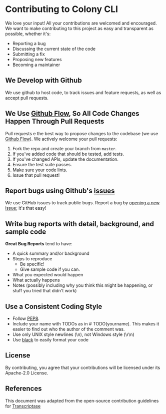 # Contributing to Colony CLI
We love your input! All your contributions are welcomed and encouraged. We want to make contributing to this project as easy and transparent as possible, whether it's:

- Reporting a bug
- Discussing the current state of the code
- Submitting a fix
- Proposing new features
- Becoming a maintainer

## We Develop with Github
We use github to host code, to track issues and feature requests, as well as accept pull requests.

## We Use [Github Flow](https://guides.github.com/introduction/flow/index.html), So All Code Changes Happen Through Pull Requests
Pull requests e the best way to propose changes to the codebase (we use [Github Flow](https://guides.github.com/introduction/flow/index.html)). We actively welcome your pull requests:

1. Fork the repo and create your branch from `master`.
2. If you've added code that should be tested, add tests.
3. If you've changed APIs, update the documentation.
4. Ensure the test suite passes.
5. Make sure your code lints.
6. Issue that pull request!

## Report bugs using Github's [issues](https://github.com/QualiTorque/torque-cli/issues)
We use GitHub issues to track public bugs. Report a bug by [opening a new issue](https://github.com/QualiTorque/torque-cli/issues); it's that easy!

## Write bug reports with detail, background, and sample code

**Great Bug Reports** tend to have:

- A quick summary and/or background
- Steps to reproduce
  - Be specific!
  - Give sample code if you can.
- What you expected would happen
- What actually happens
- Notes (possibly including why you think this might be happening, or stuff you tried that didn't work)

## Use a Consistent Coding Style

* Follow [PEP8](http://www.python.org/dev/peps/pep-0008/).
* Include your name with TODOs as in # TODO(yourname). This makes it easier to find out who the author of the comment was.
* Use only UNIX style newlines (\n), not Windows style (\r\n)
* Use [black](https://github.com/psf/black) to easily format your code

## License
By contributing, you agree that your contributions will be licensed under its Apache-2.0 License.

## References
This document was adapted from the open-source contribution guidelines for [Transcriptase](https://gist.github.com/briandk/3d2e8b3ec8daf5a27a62)
